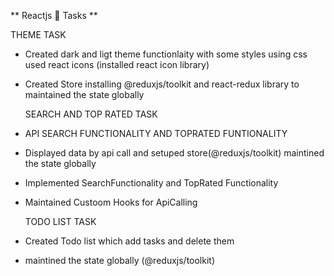 ** Reactjs 🚀 Tasks **

THEME TASK

- Created dark and ligt theme functionlaity with some styles using css used react icons (installed react icon library)
- Created Store installing @reduxjs/toolkit and react-redux library to maintained the state globally

  SEARCH AND TOP RATED TASK

* API SEARCH FUNCTIONALITY AND TOPRATED FUNTIONALITY

- Displayed data by api call and setuped store(@reduxjs/toolkit) maintined the state globally
- Implemented SearchFunctionality and TopRated Functionality
- Maintained Custoom Hooks for ApiCalling

  TODO LIST TASK

- Created Todo list which add tasks and delete them
- maintined the state globally (@reduxjs/toolkit)
